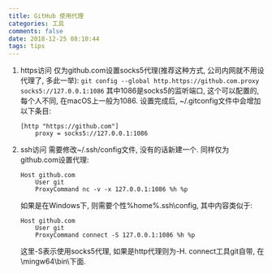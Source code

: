 ```yaml
---
title: GitHub 使用代理
categories: 工具
comments: false
date: 2018-12-25 08:10:44
tags: tips
---
```


1. https访问
   仅为github.com设置socks5代理(推荐这种方式, 公司内网就不用设代理了, 多此一举):
   `git config --global http.https://github.com.proxy socks5://127.0.0.1:1086`
   其中1086是socks5的监听端口, 这个可以配置的, 每个人不同, 在macOS上一般为1086.
   设置完成后, ~/.gitconfig文件中会增加以下条目:

   ```
   [http "https://github.com"]
       proxy = socks5://127.0.0.1:1086
   ```

2. ssh访问
   需要修改~/.ssh/config文件, 没有的话新建一个. 同样仅为github.com设置代理:

   ```
   Host github.com
       User git
       ProxyCommand nc -v -x 127.0.0.1:1086 %h %p
   ```

   如果是在Windows下, 则需要个性%home%.ssh\config, 其中内容类似于:

   ```
   Host github.com
       User git
       ProxyCommand connect -S 127.0.0.1:1086 %h %p
   ```

   这里-S表示使用socks5代理, 如果是http代理则为-H. connect工具git自带, 在<Git>\mingw64\bin\下面.

<!--more-->